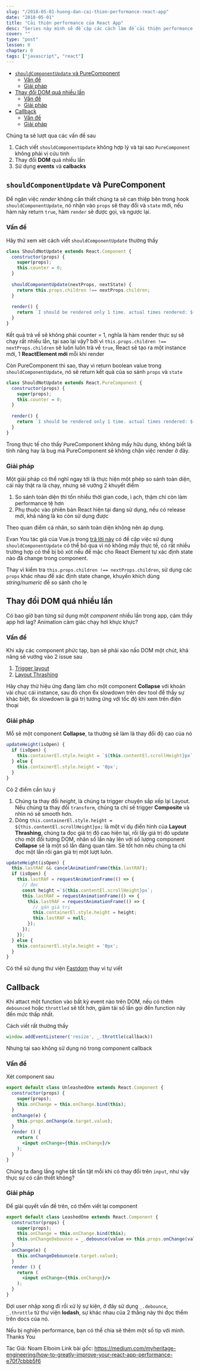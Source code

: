 ```yaml
---
slug: "/2018-05-01-huong-dan-cai-thien-performance-react-app"
date: "2018-05-01"
title: "Cải thiện performance của React App"
desc: "Series này mình sẽ đề cập các cách làm để cải thiện performance của React App"
cover: ""
type: "post"
lesson: 0
chapter: 0
tags: ["javascript", "react"]
---
```


<!-- TOC -->

- [`shouldComponentUpdate` và PureComponent](#shouldcomponentupdate-và-purecomponent)
  - [Vấn đề](#vấn-đề)
  - [Giải pháp](#giải-pháp)
- [Thay đổi DOM quá nhiều lần](#thay-đổi-dom-quá-nhiều-lần)
  - [Vấn đề](#vấn-đề-1)
  - [Giải pháp](#giải-pháp-1)
- [Callback](#callback)
  - [Vấn đề](#vấn-đề-2)
  - [Giải pháp](#giải-pháp-2)

<!-- /TOC -->

Chúng ta sẽ lượt qua các vấn đề sau

1. Cách viết `shouldComponentUpdate` không hợp lý và tại sao `PureComponent` không phải vị cứu tinh
2. Thay đổi **DOM** quá nhiều lần
3. Sử dụng **events** và **calbacks**

## `shouldComponentUpdate` và PureComponent

Để ngăn việc *render* không cần thiết chúng ta sẽ can thiệp bên trong hook `shouldComponentUpdate`, nó nhận vào `props` sẽ thay đổi và `state` mới, nếu hàm này return `true`, hàm `render` sẽ được gọi, và ngược lại.


### Vấn đề

Hãy thử xem xét cách viết `shouldComponentUpdate` thường thấy 

```jsx
class ShouldNotUpdate extends React.Component {
  constructor(props) {
    super(props);
    this.counter = 0;
  }
  
  shouldComponentUpdate(nextProps, nextState) {
    return this.props.children !== nextProps.children;    
  }
  
  render() {
    return `I should be rendered only 1 time. actual times rendered: ${++this.counter}`;
  }
}
```

Kết quả trả về sẽ không phải counter = 1, nghĩa là hàm render thực sự sẽ chạy rất nhiều lần, tại sao lại vậy? bởi vì `this.props.children !== nextProps.children` sẽ luôn luôn trả về `true`, React sẽ tạo ra một instance mới, 1 **ReactElement mới** mỗi khi render

Còn PureComponent thì sao, thay vì return boolean value trong `shouldComponentUpdate`, nó sẽ return kết quả của so sánh `props` và `state`

```jsx
class ShouldNotUpdate extends React.PureComponent {
  constructor(props) {
    super(props);
    this.counter = 0;
  }
  
  render() {
    return `I should be rendered only 1 time. actual times rendered: ${++this.counter}`;
  }
}
```

Trong thực tế cho thấy PureComponent không mấy hữu dụng, không biết là tính năng hay là bug mà PureComponent sẽ không chặn việc render ở đây.

### Giải pháp

Một giải pháp có thể nghĩ ngay tới là thực hiện một phép so sánh toàn diện, cái này thật ra là chạy, nhưng sẽ vướng 2 khuyết điểm

1. So sánh toàn diện thì tốn nhiều thời gian code, ì ạch, thậm chí còn làm performance tệ hơn
2. Phụ thuộc vào phiên bản React hiện tại đang sử dụng, nếu có release mới, khả năng là ko còn sử dụng được

Theo quan điểm cá nhân, so sánh toàn diện không nên áp dụng.

Evan You tác giả của Vue.js trong [trả lời này](https://github.com/vuejs/vue/issues/4255#issuecomment-274143903) có đề cập việc sử dụng `shouldComponentUpdate` có thể bỏ qua vì nó không mấy thực tế, có rất nhiều trường hợp có thể bị bỏ xót nếu để mặc cho React Element tự xác định state nào đã change trong component.

Thay vì kiểm tra `this.props.children !== nextProps.children`, sử dụng các `props` khác nhau để xác định state change, khuyến khích dùng *string/numeric* để so sánh cho lẹ


## Thay đổi DOM quá nhiều lần

Có bao giờ bạn từng sử dụng một *component* nhiều lần trong app, cảm thấy app hơi lag? Animation cảm giác chạy hơi khực khực?

### Vấn đề

Khi xây các component phức tạp, bạn sẽ phải xào nấo DOM một chút, khả năng sẽ vướng vào 2 issue sau

1. [Trigger layout](https://developers.google.com/web/fundamentals/performance/rendering/avoid-large-complex-layouts-and-layout-thrashing)
2. [Layout Thrashing](https://developers.google.com/web/fundamentals/performance/rendering/avoid-large-complex-layouts-and-layout-thrashing#avoid_layout_thrashing)

Hãy chạy thử hiệu ứng đang làm cho một component **Collapse** với khoản vài chục cái instance, sau đó chọn 6x slowdown trên dev tool để thấy sự khác biệt, 6x slowdown là giá trị tương ứng với tốc độ khi xem trên điện thoại

[](https://cdn-images-1.medium.com/max/800/1*2xOju9iTPGs22U0joILHmQ.png)

### Giải pháp

Mỗ sẽ một component **Collapse**, ta thường sẽ làm là thay đổi độ cao của nó

```jsx
updateHeight(isOpen) {
  if (isOpen) {
    this.containerEl.style.height = `${this.contentEl.scrollHeight}px`;
  } else {
    this.containerEl.style.height = '0px';
  }
}
```

Có 2 điểm cần lưu ý

1. Chúng ta thay đổi *height*, là chúng ta trigger chuyện sắp xếp lại Layout. Nếu chúng ta thay đổi `transform`, chúng ta chỉ sẽ trigger **Composite** và nhìn nó sẽ smooth hơn.
2. Dòng `this.containerEl.style.height = ${this.contentEl.scrollHeight}px;` là một ví dụ điển hình của **Layout Thrashing**, chúng ta đọc giá trị độ cao hiện tại, rồi lấy giá trị đó update cho một đối tượng DOM, nhân số lần này lên với số lượng component **Collapse** sẽ là một số lần đáng quan tâm. Sẽ tốt hơn nếu chúng ta chỉ đọc một lần rồi gán giá trị một lượt luôn.


```jsx
updateHeight(isOpen) {
  this.lastRAF && cancelAnimationFrame(this.lastRAF);
  if (isOpen) {
    this.lastRAF = requestAnimationFrame(() => {
      // đọc
      const height =`${this.contentEl.scrollHeight}px`;
      this.lastRAF = requestAnimationFrame(() => {
        this.lastRAF = requestAnimationFrame(() => {
          // gán giá trị
          this.containerEl.style.height = height;
          this.lastRAF = null;
        });
      });
    });
  } else {
    this.containerEl.style.height = '0px';
  }
}
```

Có thể sử dụng thư viện [Fastdom](https://github.com/wilsonpage/fastdom) thay vì tự viết

## Callback

Khi attact một function vào bất kỳ event nào trên DOM, nếu có thêm `debounced` hoặc `throttled` sẽ tốt hơn, giảm tải số lần gọi đến function này đến mức thấp nhất.

Cách viết rất thường thấy

```js
window.addEventListener('resize', _.throttle(callback))
```

Nhưng tại sao không sử dụng nó trong component callback

### Vấn đề

Xét component sau

```jsx
export default class UnleashedOne extends React.Component {
  constructor(props) {
    super(props);
    this.onChange = this.onChange.bind(this);
  }
  onChange(e) {
    this.props.onChange(e.target.value);
  }
  render () {
    return (
      <input onChange={this.onChange}/>
    );
  }
}
```

Chúng ta đang lắng nghe tất tần tật mỗi khi có thay đổi trên `input`, như vậy thực sự có cần thiết không?

### Giải pháp

Để giải quyết vấn đề trên, có thểm viết lại component

```jsx
export default class LeashedOne extends React.Component {
  constructor(props) {
    super(props);
    this.onChange = this.onChange.bind(this);
    this.onChangeDebounce = _.debounce(value => this.props.onChange(value), 300);
  }
  onChange(e) {
    this.onChangeDebounce(e.target.value);
  }
  render () {
    return (
      <input onChange={this.onChange}/>
    );
  }
}
```

Đợi user nhập xong đi rồi xử lý sự kiện, ở đây sử dụng `_.debounce`, `_.throttle` từ thư viện **lodash**, sự khác nhau của 2 thằng này thì đọc thểm trên docs của nó.

Nếu bị nghiện performance, bạn có thể chia sẽ thêm một số tip với mình. Thanks You

Tác Giả: Noam Elboim
Link bài gốc: https://medium.com/myheritage-engineering/how-to-greatly-improve-your-react-app-performance-e70f7cbbb5f6